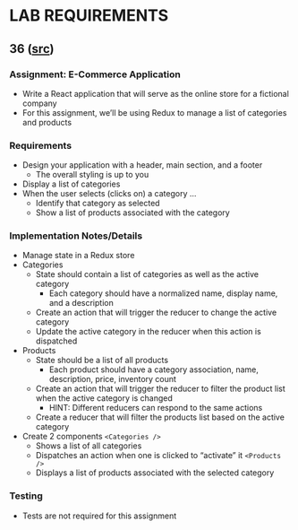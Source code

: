 # LAB REQUIREMENTS

## 36 ([src](https://codefellows.github.io/code-401-javascript-guide/curriculum/class-36/lab/))

### Assignment: E-Commerce Application
- Write a React application that will serve as the online store for a fictional company
- For this assignment, we’ll be using Redux to manage a list of categories and products

### Requirements
- Design your application with a header, main section, and a footer
  - The overall styling is up to you
- Display a list of categories
- When the user selects (clicks on) a category …
  - Identify that category as selected
  - Show a list of products associated with the category
### Implementation Notes/Details
- Manage state in a Redux store
- Categories
  - State should contain a list of categories as well as the active category
    - Each category should have a normalized name, display name, and a description
  - Create an action that will trigger the reducer to change the active category
  - Update the active category in the reducer when this action is dispatched
- Products
  - State should be a list of all products
    - Each product should have a category association, name, description, price, inventory count
  - Create an action that will trigger the reducer to filter the product list when the active category is changed
    - HINT: Different reducers can respond to the same actions
  - Create a reducer that will filter the products list based on the active category
- Create 2 components
`<Categories />`
  - Shows a list of all categories
  - Dispatches an action when one is clicked to “activate” it
`<Products />`
  - Displays a list of products associated with the selected category

### Testing
- Tests are not required for this assignment